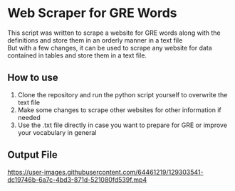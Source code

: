 # Web Scraper for GRE Words
This script was written to scrape a website for GRE words along with the definitions and store them in an orderly manner in a text file<br>
But with a few changes, it can be used to scrape any website for data contained in tables and store them in a text file.

## How to use
1) Clone the repository and run the python script yourself to overwrite the text file
2) Make some changes to scrape other websites for other information if needed
3) Use the .txt file directly in case you want to prepare for GRE or improve your vocabulary in general

## Output File
https://user-images.githubusercontent.com/64461219/129303541-dc19746b-6a7c-4bd3-871d-521080fd539f.mp4
